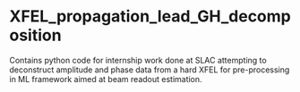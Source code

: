 # XFEL_propagation_lead_GH_decomposition
Contains python code for internship work done at SLAC attempting to deconstruct amplitude and phase data from a hard XFEL for pre-processing in ML framework aimed at beam readout estimation.
